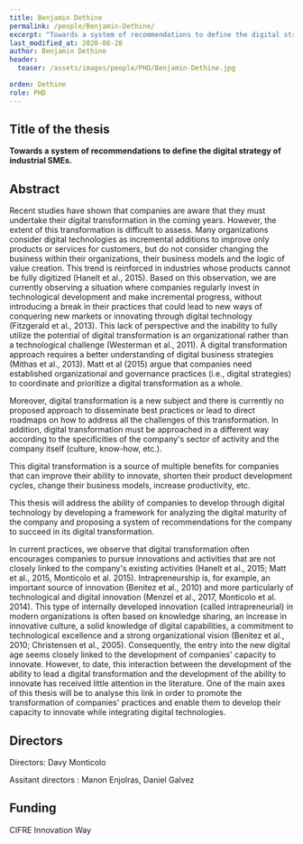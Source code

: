 ```yaml
---
title: Benjamin Dethine
permalink: /people/Benjamin-Dethine/
excerpt: "Towards a system of recommendations to define the digital strategy of industrial SMEs"
last_modified_at: 2020-08-28
author: Benjamin Dethine
header:
  teaser: /assets/images/people/PHD/Benjamin-Dethine.jpg

orden: Dethine
role: PHD
---
```


## Title of the thesis

**Towards a system of recommendations to define the digital strategy of industrial SMEs.**

## Abstract

Recent studies have shown that companies are aware that they must undertake their digital transformation in the coming years. However, the extent of this transformation is difficult to assess. Many organizations consider digital technologies as incremental additions to improve only products or services for customers, but do not consider changing the business within their organizations, their business models and the logic of value creation. This trend is reinforced in industries whose products cannot be fully digitized (Hanelt et al., 2015). Based on this observation, we are currently observing a situation where companies regularly invest in technological development and make incremental progress, without introducing a break in their practices that could lead to new ways of conquering new markets or innovating through digital technology (Fitzgerald et al., 2013). This lack of perspective and the inability to fully utilize the potential of digital transformation is an organizational rather than a technological challenge (Westerman et al., 2011). A digital transformation approach requires a better understanding of digital business strategies (Mithas et al., 2013). Matt et al (2015) argue that companies need established organizational and governance practices (i.e., digital strategies) to coordinate and prioritize a digital transformation as a whole.
 
Moreover, digital transformation is a new subject and there is currently no proposed approach to disseminate best practices or lead to direct roadmaps on how to address all the challenges of this transformation. In addition, digital transformation must be approached in a different way according to the specificities of the company's sector of activity and the company itself (culture, know-how, etc.).
 
This digital transformation is a source of multiple benefits for companies that can improve their ability to innovate, shorten their product development cycles, change their business models, increase productivity, etc.
 
This thesis will address the ability of companies to develop through digital technology by developing a framework for analyzing the digital maturity of the company and proposing a system of recommendations for the company to succeed in its digital transformation.
 
In current practices, we observe that digital transformation often encourages companies to pursue innovations and activities that are not closely linked to the company's existing activities (Hanelt et al., 2015; Matt et al., 2015, Monticolo et al. 2015). Intrapreneurship is, for example, an important source of innovation (Benitez et al., 2010) and more particularly of technological and digital innovation (Menzel et al., 2017, Monticolo et al. 2014). This type of internally developed innovation (called intrapreneurial) in modern organizations is often based on knowledge sharing, an increase in innovative culture, a solid knowledge of digital capabilities, a commitment to technological excellence and a strong organizational vision (Benitez et al., 2010; Christensen et al., 2005). Consequently, the entry into the new digital age seems closely linked to the development of companies' capacity to innovate. However, to date, this interaction between the development of the ability to lead a digital transformation and the development of the ability to innovate has received little attention in the literature. One of the main axes of this thesis will be to analyse this link in order to promote the transformation of companies' practices and enable them to develop their capacity to innovate while integrating digital technologies.

## Directors 

Directors: Davy Monticolo  

Assitant directors : Manon Enjolras, Daniel Galvez

## Funding 

CIFRE Innovation Way

